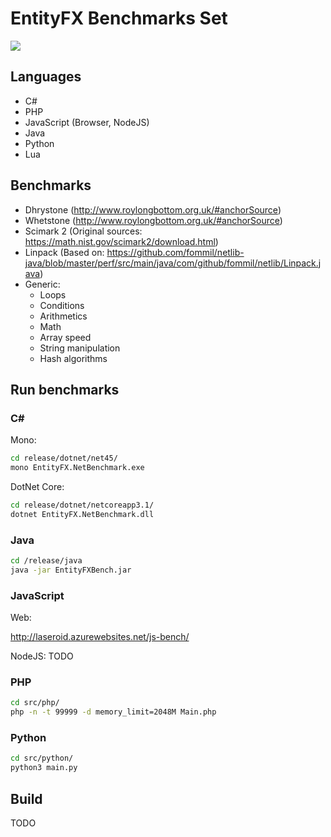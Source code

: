 # EntityFX Benchmarks Set

![](https://repository-images.githubusercontent.com/294349875/7e366c80-2123-11eb-9279-0c805e037106)

## Languages

* C#
* PHP
* JavaScript (Browser, NodeJS)
* Java
* Python
* Lua

## Benchmarks

* Dhrystone (http://www.roylongbottom.org.uk/#anchorSource)
* Whetstone (http://www.roylongbottom.org.uk/#anchorSource)
* Scimark 2 (Original sources: https://math.nist.gov/scimark2/download.html)
* Linpack (Based on: https://github.com/fommil/netlib-java/blob/master/perf/src/main/java/com/github/fommil/netlib/Linpack.java)
* Generic:
  * Loops
  * Conditions
  * Arithmetics
  * Math
  * Array speed
  * String manipulation
  * Hash algorithms
 
## Run benchmarks

### C#

Mono:

```sh
cd release/dotnet/net45/
mono EntityFX.NetBenchmark.exe
```

DotNet Core:

```sh
cd release/dotnet/netcoreapp3.1/
dotnet EntityFX.NetBenchmark.dll
```

### Java

```sh
cd /release/java
java -jar EntityFXBench.jar
```

### JavaScript

Web:

http://laseroid.azurewebsites.net/js-bench/

NodeJS: TODO

### PHP

```sh
cd src/php/
php -n -t 99999 -d memory_limit=2048M Main.php
```

### Python

```sh
cd src/python/
python3 main.py
```
## Build

TODO
